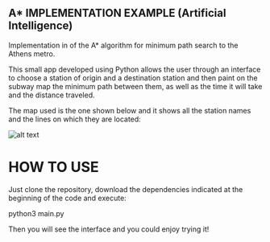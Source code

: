 ## A* IMPLEMENTATION EXAMPLE (Artificial Intelligence)

Implementation in of the A* algorithm for minimum path search to the Athens metro. 

This small app developed using Python allows the user through an interface to choose a station of origin and a destination station and then paint on the subway map the minimum path between them, as well as the time it will take and the distance traveled.

The map used is the one shown below and it shows all the station names and the lines on which they are located:

![alt text](https://github.com/TheAldex/practica-metro-ia/blob/main/images/mapa.png?raw=true)

# HOW TO USE

Just clone the repository, download the dependencies indicated at the beginning of the code and execute:

python3 main.py

Then you will see the interface and you could enjoy trying it!

